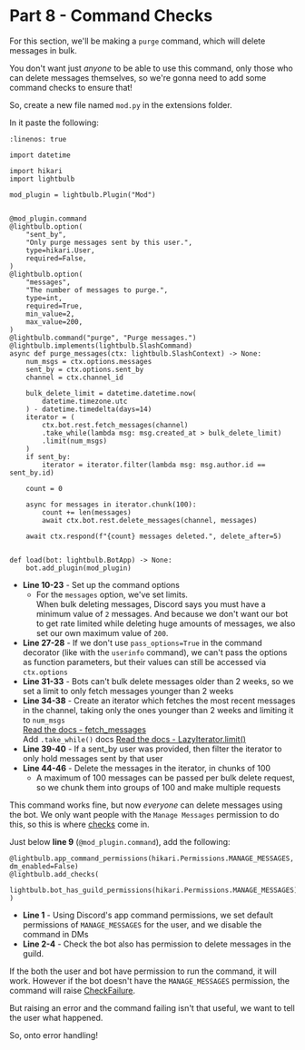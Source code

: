 # Part 8 - Command Checks

For this section, we'll be making a `purge` command, which will delete messages in bulk.

You don't want just *anyone* to be able to use this command, only those who can delete messages themselves, so we're gonna need to add some command checks to ensure that!

So, create a new file named `mod.py` in the extensions folder.

In it paste the following:

```{code-block} python
:linenos: true

import datetime

import hikari
import lightbulb

mod_plugin = lightbulb.Plugin("Mod")


@mod_plugin.command
@lightbulb.option(
    "sent_by",
    "Only purge messages sent by this user.",
    type=hikari.User,
    required=False,
)
@lightbulb.option(
    "messages",
    "The number of messages to purge.",
    type=int,
    required=True,
    min_value=2,
    max_value=200,
)
@lightbulb.command("purge", "Purge messages.")
@lightbulb.implements(lightbulb.SlashCommand)
async def purge_messages(ctx: lightbulb.SlashContext) -> None:
    num_msgs = ctx.options.messages
    sent_by = ctx.options.sent_by
    channel = ctx.channel_id

    bulk_delete_limit = datetime.datetime.now(
        datetime.timezone.utc
    ) - datetime.timedelta(days=14)
    iterator = (
        ctx.bot.rest.fetch_messages(channel)
        .take_while(lambda msg: msg.created_at > bulk_delete_limit)
        .limit(num_msgs)
    )
    if sent_by:
        iterator = iterator.filter(lambda msg: msg.author.id == sent_by.id)

    count = 0

    async for messages in iterator.chunk(100):
        count += len(messages)
        await ctx.bot.rest.delete_messages(channel, messages)

    await ctx.respond(f"{count} messages deleted.", delete_after=5)


def load(bot: lightbulb.BotApp) -> None:
    bot.add_plugin(mod_plugin)
```

- **Line 10-23** - Set up the command options
    - For the `messages` option, we've set limits.  
    When bulk deleting messages, Discord says you must have a minimum value of `2` messages. And because we don't want our bot to get rate limited while deleting huge amounts of messages, we also set our own maximum value of `200`.
- **Line 27-28** - If we don't use `pass_options=True` in the command decorator (like with the `userinfo` command), we can't pass the options as function parameters, but their values can still be accessed via `ctx.options`
- **Line 31-33** - Bots can't bulk delete messages older than 2 weeks, so we set a limit to only fetch messages younger than 2 weeks
- **Line 34-38** - Create an iterator which fetches the most recent messages in the channel, taking only the ones younger than 2 weeks and limiting it to `num_msgs`  
    [Read the docs - fetch_messages](https://www.hikari-py.dev/hikari/api/rest.html#hikari.api.rest.RESTClient.fetch_messages)  
    Add `.take_while()` docs
    [Read the docs - LazyIterator.limit()](https://www.hikari-py.dev/hikari/iterators.html#hikari.iterators.LazyIterator.limit)
- **Line 39-40** - If a sent_by user was provided, then filter the iterator to only hold messages sent by that user
- **Line 44-46** - Delete the messages in the iterator, in chunks of 100
    - A maximum of 100 messages can be passed per bulk delete request, so we chunk them into groups of 100 and make multiple requests

This command works fine, but now *everyone* can delete messages using the bot. We only want people with the `Manage Messages` permission to do this, so this is where [checks](https://hikari-lightbulb.readthedocs.io/en/latest/guides/commands.html#adding-checks-to-commands) come in.

Just below **line 9** (`@mod_plugin.command`), add the following:

```{code-block} python
@lightbulb.app_command_permissions(hikari.Permissions.MANAGE_MESSAGES, dm_enabled=False)
@lightbulb.add_checks(
    lightbulb.bot_has_guild_permissions(hikari.Permissions.MANAGE_MESSAGES),
)
```
- **Line 1** - Using Discord's app command permissions, we set default permissions of `MANAGE_MESSAGES` for the user, and we disable the command in DMs
- **Line 2-4** - Check the bot also has permission to delete messages in the guild.

If the both the user and bot have permission to run the command, it will work. However if the bot doesn't have the `MANAGE_MESSAGES` permission, the command will raise [CheckFailure](https://hikari-lightbulb.readthedocs.io/en/latest/api_references/errors.html#lightbulb.errors.CheckFailure).

But raising an error and the command failing isn't that useful, we want to tell the user what happened.

So, onto error handling!
